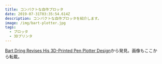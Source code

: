 ```yaml
---
title: コンパクトな自作プロッタ
date: 2019-07-31T03:35:54.614Z
description: コンパクトな自作プロッタを紹介します。
image: /img/bart-plotter.jpg
tags:
  - プロッタ
  - 3Dプリンタ
---
```

[Bart Dring Revises His 3D-Printed Pen Plotter Design](https://blog.hackster.io/barton-dring-revises-his-3d-printed-pen-plotter-design-9acc954dd85d)から発見。画像もここから転載。
